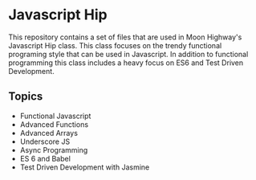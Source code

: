 Javascript Hip
================
This repository contains a set of files that are used in Moon Highway's Javascript Hip class.  This class focuses
on the trendy functional programing style that can be used in Javascript.  In addition to functional programming
this class includes a heavy focus on ES6 and Test Driven Development.

Topics
------

* Functional Javascript
* Advanced Functions
* Advanced Arrays
* Underscore JS
* Async Programming
* ES 6 and Babel
* Test Driven Development with Jasmine

